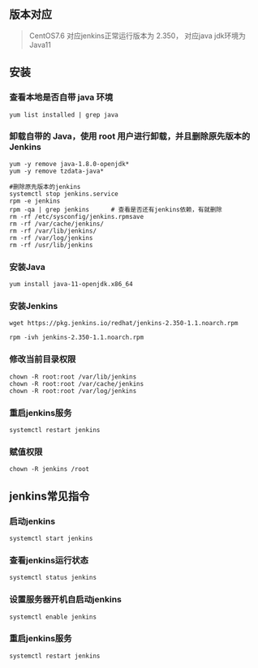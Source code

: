 ## 版本对应

>  CentOS7.6 对应jenkins正常运行版本为 2.350， 对应java jdk环境为Java11

## 安装

### 查看本地是否自带 java 环境

```shell
yum list installed | grep java
```

### 卸载自带的 Java，使用 root 用户进行卸载，并且删除原先版本的Jenkins

```shell
yum -y remove java-1.8.0-openjdk* 
yum -y remove tzdata-java*

#删除原先版本的jenkins
systemctl stop jenkins.service
rpm -e jenkins
rpm -qa | grep jenkins      # 查看是否还有jenkins依赖，有就删除
rm -rf /etc/sysconfig/jenkins.rpmsave
rm -rf /var/cache/jenkins/
rm -rf /var/lib/jenkins/
rm -rf /var/log/jenkins
rm -rf /usr/lib/jenkins
```

### 安装Java

```shell
yum install java-11-openjdk.x86_64
```

### 安装Jenkins

```shell
wget https://pkg.jenkins.io/redhat/jenkins-2.350-1.1.noarch.rpm

rpm -ivh jenkins-2.350-1.1.noarch.rpm
```

### 修改当前目录权限

```shell
chown -R root:root /var/lib/jenkins
chown -R root:root /var/cache/jenkins
chown -R root:root /var/log/jenkins
```

### 重启jenkins服务

```shell
systemctl restart jenkins
```

### 赋值权限

```shell
chown -R jenkins /root
```

## jenkins常见指令

### 启动jenkins

```shell
systemctl start jenkins
```

### 查看jenkins运行状态

```shell
systemctl status jenkins
```

### 设置服务器开机自启动jenkins

```shell
systemctl enable jenkins
```

### 重启jenkins服务

```shell
systemctl restart jenkins
```

